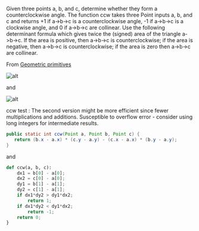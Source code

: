 Given three points a, b, and c, determine whether they form a counterclockwise angle. 
The function ccw takes three Point inputs a, b, and c and returns +1 if a->b->c is a counterclockwise angle, 
-1 if a->b->c is a clockwise angle, and 0 if a->b->c are collinear. 
Use the following determinant formula which gives twice the (signed) area of the triangle a->b->c. 
If the area is positive, then a->b->c is counterclockwise; if the area is negative, then a->b->c is counterclockwise; 
if the area is zero then a->b->c are collinear.

From [Geometric primitives](http://algs4.cs.princeton.edu/91primitives/)

![alt](http://algs4.cs.princeton.edu/91primitives/images/collinear.png)



and 

![alt](https://cloud.githubusercontent.com/assets/4555412/11016217/5c874912-85a4-11e5-8242-2cda0d1bb5de.png)


ccw test : 
The second version might be more efficient since fewer multiplications and additions.
Susceptible to overflow error - consider using long integers for intermediate results.

```Java
public static int ccw(Point a, Point b, Point c) {
   return (b.x - a.x) * (c.y - a.y) - (c.x - a.x) * (b.y - a.y);
}
```
and 

```Python
def ccw(a, b, c):
    dx1 = b[0] - a[0];
    dx2 = c[0] - a[0];
    dy1 = b[1] - a[1];
    dy2 = c[1] - a[1];
    if dx1*dy2 > dy1*dx2;
        return 1;
    if dx1*dy2 < dy1*dx2;
        return -1;
    return 0;
}

